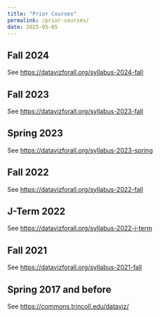 ```yaml
---
title: "Prior Courses"
permalink: /prior-courses/
date: 2025-05-05
---
```

<!-- Remember to change permalink at top of old syllabus  -->

## Fall 2024
See <https://datavizforall.org/syllabus-2024-fall>

## Fall 2023
See <https://datavizforall.org/syllabus-2023-fall>

## Spring 2023
See <https://datavizforall.org/syllabus-2023-spring>

## Fall 2022
See <https://datavizforall.org/syllabus-2022-fall>

## J-Term 2022
See <https://datavizforall.org/syllabus-2022-j-term>

## Fall 2021
See <https://datavizforall.org/syllabus-2021-fall>

## Spring 2017 and before
See <https://commons.trincoll.edu/dataviz/>
